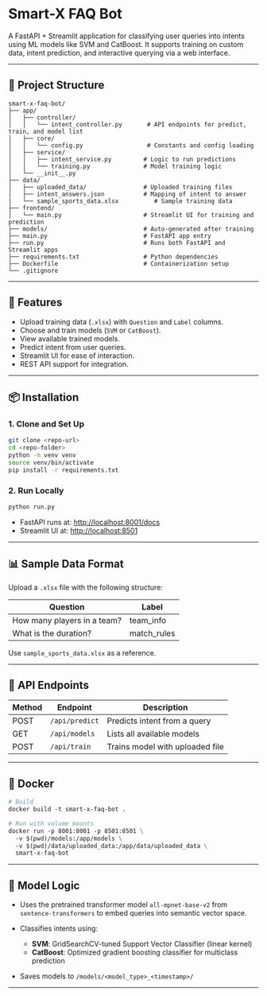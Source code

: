 # Smart-X FAQ Bot

A FastAPI + Streamlit application for classifying user queries into intents using ML models like SVM and CatBoost. It supports training on custom data, intent prediction, and interactive querying via a web interface.

---

## 📁 Project Structure

```
smart-x-faq-bot/
├── app/
│   ├── controller/
│   │   └── intent_controller.py       # API endpoints for predict, train, and model list
│   ├── core/
│   │   └── config.py                  # Constants and config loading
│   ├── service/
│   │   ├── intent_service.py         # Logic to run predictions
│   │   └── training.py               # Model training logic
│   └── __init__.py
├── data/
│   ├── uploaded_data/                # Uploaded training files
│   ├── intent_answers.json           # Mapping of intent to answer
|   └── sample_sports_data.xlsx          # Sample training data
├── frontend/
│   └── main.py                       # Streamlit UI for training and prediction
├── models/                           # Auto-generated after training
├── main.py                           # FastAPI app entry
├── run.py                            # Runs both FastAPI and Streamlit apps
├── requirements.txt                  # Python dependencies
├── Dockerfile                        # Containerization setup
└── .gitignore
```


---

## 🚀 Features

* Upload training data (`.xlsx`) with `Question` and `Label` columns.
* Choose and train models (`SVM` or `CatBoost`).
* View available trained models.
* Predict intent from user queries.
* Streamlit UI for ease of interaction.
* REST API support for integration.

---

## 📦 Installation

### 1. Clone and Set Up

```bash
git clone <repo-url>
cd <repo-folder>
python -m venv venv
source venv/bin/activate
pip install -r requirements.txt
```

### 2. Run Locally

```bash
python run.py
```

* FastAPI runs at: [http://localhost:8001/docs](http://localhost:8001/docs)
* Streamlit UI at: [http://localhost:8501](http://localhost:8501)

---

## 📊 Sample Data Format

Upload a `.xlsx` file with the following structure:

| Question                    | Label        |
| --------------------------- | ------------ |
| How many players in a team? | team\_info   |
| What is the duration?       | match\_rules |

Use `sample_sports_data.xlsx` as a reference.

---

## 🔧 API Endpoints

| Method | Endpoint       | Description                     |
| ------ | -------------- | ------------------------------- |
| POST   | `/api/predict` | Predicts intent from a query    |
| GET    | `/api/models`  | Lists all available models      |
| POST   | `/api/train`   | Trains model with uploaded file |

---
## 🐳 Docker

```dockerfile
# Build
docker build -t smart-x-faq-bot .

# Run with volume mounts
docker run -p 8001:8001 -p 8501:8501 \
  -v $(pwd)/models:/app/models \
  -v $(pwd)/data/uploaded_data:/app/data/uploaded_data \
  smart-x-faq-bot
```

---

## 🧠 Model Logic

* Uses the pretrained transformer model `all-mpnet-base-v2` from `sentence-transformers` to embed queries into semantic vector space.
* Classifies intents using:

  * **SVM**: GridSearchCV-tuned Support Vector Classifier (linear kernel)
  * **CatBoost**: Optimized gradient boosting classifier for multiclass prediction
* Saves models to `/models/<model_type>_<timestamp>/`

---


